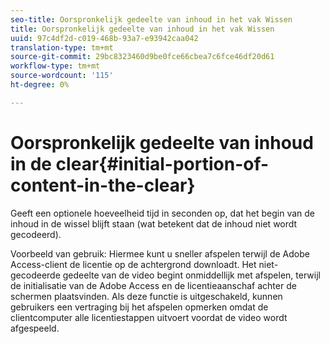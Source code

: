 ```yaml
---
seo-title: Oorspronkelijk gedeelte van inhoud in het vak Wissen
title: Oorspronkelijk gedeelte van inhoud in het vak Wissen
uuid: 97c4df2d-c019-468b-93a7-e93942caa042
translation-type: tm+mt
source-git-commit: 29bc8323460d9be0fce66cbea7c6fce46df20d61
workflow-type: tm+mt
source-wordcount: '115'
ht-degree: 0%

---
```



# Oorspronkelijk gedeelte van inhoud in de clear{#initial-portion-of-content-in-the-clear}

Geeft een optionele hoeveelheid tijd in seconden op, dat het begin van de inhoud in de wissel blijft staan (wat betekent dat de inhoud niet wordt gecodeerd).

Voorbeeld van gebruik: Hiermee kunt u sneller afspelen terwijl de Adobe Access-client de licentie op de achtergrond downloadt. Het niet-gecodeerde gedeelte van de video begint onmiddellijk met afspelen, terwijl de initialisatie van de Adobe Access en de licentieaanschaf achter de schermen plaatsvinden. Als deze functie is uitgeschakeld, kunnen gebruikers een vertraging bij het afspelen opmerken omdat de clientcomputer alle licentiestappen uitvoert voordat de video wordt afgespeeld.
